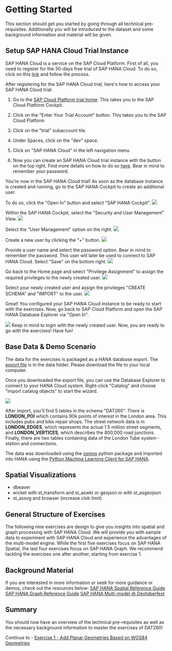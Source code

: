 # Getting Started

This section should get you started by going through all technical pre-requisites. Additionally you will be introduced to the dataset and some background information and material will be given.

## Setup SAP HANA Cloud Trial Instance <a name="subex1"></a>

SAP HANA Cloud is a service on the SAP Cloud Platform.
First of all, you need to register for the 30-days free trial of SAP HANA Cloud.
To do so, click on this [link](https://www.sap.com/registration/trial.9a2d77fd-9c7a-48d7-b618-5b83ba9d0445.html) and follow the process.

After registering for the SAP HANA Cloud trial, here's how to access your SAP HANA Cloud trial:

  1. Go to the [SAP Cloud Platform trial home](https://account.hanatrial.ondemand.com/register). This takes you to the SAP Cloud Platform Cockpit.

  2. Click on the "Enter Your Trial Account" button. This takes you to the SAP Cloud Platform 

  3. Click on the "trial" subaccount tile.

  4. Under Spaces, click on the "dev" space.

  5. Click on "SAP HANA Cloud" in the left navigation menu. 
  
  6. Now you can create an SAP HANA Cloud trial instance with the button on the top right. Find more details on how to do so [here](https://help.sap.com/viewer/db19c7071e5f4101837e23f06e576495/2020_03_QRC/en-US/784a1dbb421a4da29fb1e3bdf5f198ec.html). Bear in mind to remember your password.

You're now in the SAP HANA Cloud trial! 
As soon as the database instance is created and running, go to the SAP HANA Cockpit to create an additional user.

To do so, click the "Open In" button and select "SAP HANA Cockpit".
![](images/HANA_Cockpit.png)

Within the SAP HANA Cockpit, select the "Security and User Management" View.
![](images/select_view_cockpit.png)

Select the "User Management" option on the right.
![](images/user_management.png)

Create a new user by clicking the "+" button.
![](images/create_user.png)

Provide a user name and select the password option. Bear in mind to remember the password.
This user will later be used to connect to SAP HANA Cloud.
Select "Save" on the bottom right.
![](images/user_dialog.png)

Go back to the Home page and select "Privilege Assignment" to assign the required privileges to the newly created user.
![](images/privileges_mgmt.png)

Select your newly created user and assign the privileges "CREATE SCHEMA" and "IMPORT" to the user.
![](images/privilege_assignment.png)

Great! You configured your SAP HANA Cloud instance to be ready to start with the exercises.
Now, go back to SAP Cloud Platform and open the SAP HANA Database Explorer via "Open In".

![](images/Database_Explorer.png)
Keep in mind to login with the newly created user.
Now, you are ready to go with the exercises! Have fun!

## Base Data & Demo Scenario <a name="subex2"></a>
The data for the exercises is packaged as a HANA database export. The [export file](../data/DAT260.tar.gz) is in the data folder. Please download the file to your local computer.

Once you downloaded the export file, you can use the Database Explorer to connect to your HANA Cloud system. Right-click "Catalog" and choose "import catalog objects" to start the wizard.

![](images/import_catalog_objects.png)

After import, you'll find 5 tables in the schema "DAT260". There is **LONDON_POI** which contains 90k points of interest in the London area. This includes pubs and bike repair shops. The street network data is in **LONDON_EDGES**, which represents the actual 1.5 million street segments, and **LONDON_VERTICES**, which describes the 800,000 road junctions. Finally, there are two tables containing data of the London Tube system - station and connections.

The data was downloaded using the [osmnx](https://github.com/gboeing/osmnx) python package and imported into HANA using the [Python Machine Learning Client for SAP HANA](https://pypi.org/project/hana-ml/).

## Spatial Visualizations <a name="subex3"></a>
- dbeaver
- wicket with st_transform and st_aswkt or geojson.io with st_asgeojson
- st_assvg and browser (increase clob limit)

## General Structure of Exercises <a name="subex4"></a>
The following nine exercises are design to give you insights into spatial and graph processing with SAP HANA Cloud. We will provide you with sample data to experiment with SAP HANA Cloud and experience the advantages of the multi-model engine.
While the first five exercises focus on SAP HANA Spatial, the last four exercises focus on SAP HANA Graph.
We recommend tackling the exercises one after another, starting from exercise 1.

## Background Material <a name="subex5"></a>

If you are interested in more information or seek for more guidance or demos, check out the resources below:
[SAP HANA Spatial Reference Guide](https://help.sap.com/viewer/bc9e455fe75541b8a248b4c09b086cf5/)
[SAP HANA Graph Reference Guide](https://help.sap.com/viewer/11afa2e60a5f4192a381df30f94863f9)
[SAP HANA Multi-model @ Devtoberfest](https://www.youtube.com/playlist?list=PL6RpkC85SLQA8za7iX9FRzewU7Vs022dl)

## Summary
You should now have an overview of the technical pre-requisites as well as the necessary background information to master the exercises of DAT260!

Continue to - [Exercise 1 - Add Planar Geometries Based on WGS84 Geometries](../ex1/README.md)
